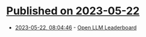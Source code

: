 # [Published on 2023-05-22](index.md)

* [2023-05-22, 08:04:46](https://lobste.rs/s/gr0cxx/open_llm_leaderboard) - [Open LLM Leaderboard](https://huggingface.co/spaces/HuggingFaceH4/open_llm_leaderboard)
